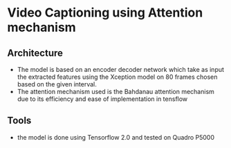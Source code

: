 # Video Captioning using Attention mechanism

## Architecture
- The model is based on an encoder decoder network which take as input the extracted features using the Xception model on 80 frames chosen based on the given interval.
- The attention mechanism used is the Bahdanau attention mechanism due to its efficiency and ease of implementation in tensflow
## Tools
 -	the model is done using Tensorflow 2.0 and tested on Quadro P5000
